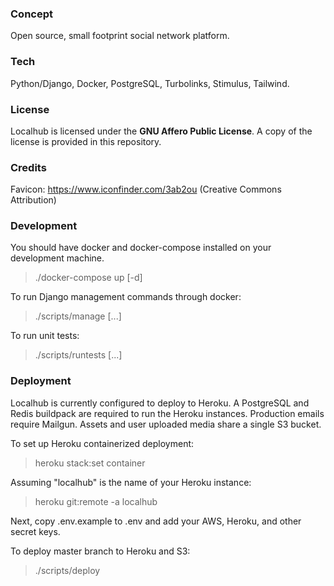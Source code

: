 ### Concept

Open source, small footprint social network platform.

### Tech

Python/Django, Docker, PostgreSQL, Turbolinks, Stimulus, Tailwind.

### License

Localhub is licensed under the **GNU Affero Public License**. A copy of the license is provided in this repository.

### Credits

Favicon: https://www.iconfinder.com/3ab2ou (Creative Commons Attribution)

### Development

You should have docker and docker-compose installed on your development machine.

> ./docker-compose up [-d]

To run Django management commands through docker:

> ./scripts/manage [...]

To run unit tests:

> ./scripts/runtests [...]

### Deployment

Localhub is currently configured to deploy to Heroku. A PostgreSQL and Redis buildpack are required to run the Heroku instances. Production emails require Mailgun. Assets and user uploaded media share a single S3 bucket.

To set up Heroku containerized deployment:

> heroku stack:set container

Assuming "localhub" is the name of your Heroku instance:

> heroku git:remote -a localhub

Next, copy .env.example to .env and add your AWS, Heroku, and other secret keys.

To deploy master branch to Heroku and S3:

> ./scripts/deploy
